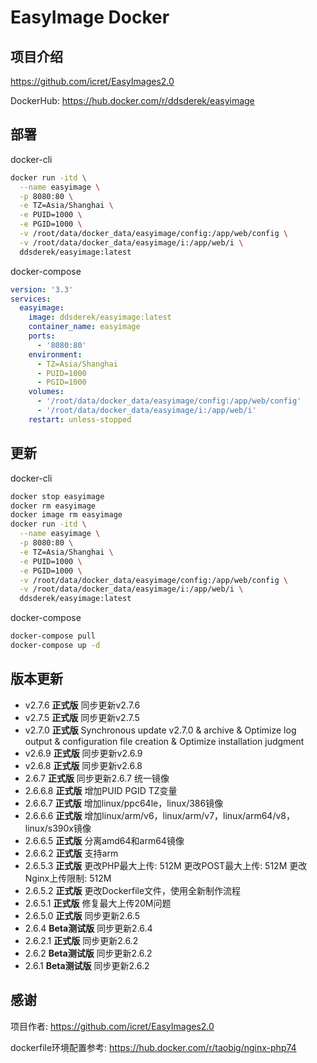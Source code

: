 # EasyImage Docker

## 项目介绍
https://github.com/icret/EasyImages2.0

DockerHub: https://hub.docker.com/r/ddsderek/easyimage

## 部署

docker-cli

``` bash 
docker run -itd \
  --name easyimage \
  -p 8080:80 \
  -e TZ=Asia/Shanghai \
  -e PUID=1000 \
  -e PGID=1000 \
  -v /root/data/docker_data/easyimage/config:/app/web/config \
  -v /root/data/docker_data/easyimage/i:/app/web/i \
  ddsderek/easyimage:latest
```

docker-compose

```yaml
version: '3.3'
services:
  easyimage:
    image: ddsderek/easyimage:latest
    container_name: easyimage
    ports:
      - '8080:80'
    environment:
      - TZ=Asia/Shanghai
      - PUID=1000
      - PGID=1000
    volumes:
      - '/root/data/docker_data/easyimage/config:/app/web/config'
      - '/root/data/docker_data/easyimage/i:/app/web/i'
    restart: unless-stopped
```

## 更新

docker-cli

```bash
docker stop easyimage
docker rm easyimage
docker image rm easyimage
docker run -itd \
  --name easyimage \
  -p 8080:80 \
  -e TZ=Asia/Shanghai \
  -e PUID=1000 \
  -e PGID=1000 \
  -v /root/data/docker_data/easyimage/config:/app/web/config \
  -v /root/data/docker_data/easyimage/i:/app/web/i \
  ddsderek/easyimage:latest
```

docker-compose

```bash
docker-compose pull
docker-compose up -d
```

## 版本更新

- v2.7.6 **正式版** 同步更新v2.7.6
- v2.7.5 **正式版** 同步更新v2.7.5
- v2.7.0 **正式版** Synchronous update v2.7.0 & archive & Optimize log output & configuration file creation & Optimize installation judgment
- v2.6.9 **正式版** 同步更新v2.6.9
- v2.6.8 **正式版** 同步更新v2.6.8
- 2.6.7 **正式版** 同步更新2.6.7  统一镜像
- 2.6.6.8 **正式版** 增加PUID PGID TZ变量
- 2.6.6.7 **正式版** 增加linux/ppc64le，linux/386镜像
- 2.6.6.6 **正式版** 增加linux/arm/v6，linux/arm/v7，linux/arm64/v8，linux/s390x镜像
- 2.6.6.5 **正式版** 分离amd64和arm64镜像
- 2.6.6.2 **正式版** 支持arm
- 2.6.5.3 **正式版** 更改PHP最大上传: 512M 更改POST最大上传: 512M 更改Nginx上传限制: 512M
- 2.6.5.2 **正式版** 更改Dockerfile文件，使用全新制作流程
- 2.6.5.1 **正式版** 修复最大上传20M问题
- 2.6.5.0 **正式版** 同步更新2.6.5 
- 2.6.4 **Beta测试版** 同步更新2.6.4
- 2.6.2.1 **正式版** 同步更新2.6.2
- 2.6.2 **Beta测试版** 同步更新2.6.2
- 2.6.1 **Beta测试版** 同步更新2.6.2

## 感谢

项目作者: https://github.com/icret/EasyImages2.0

dockerfile环境配置参考: https://hub.docker.com/r/taobig/nginx-php74

